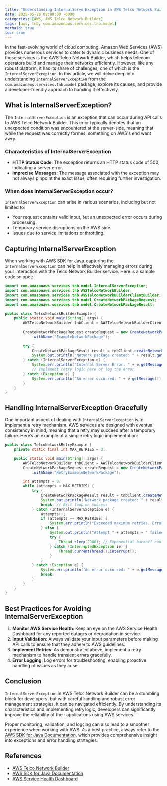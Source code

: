 ```yaml
---
title: "Understanding InternalServerException in AWS Telco Network Builder"
date: 2025-05-26 09:00:00 -0000
categories: [AWS, AWS Telco Network Builder]
tags: [aws, tnb, com.amazonaws.services.tnb.model]
mermaid: true
toc: true
---
```



In the fast-evolving world of cloud computing, Amazon Web Services (AWS) provides numerous services to cater to dynamic business needs. One of these services is the AWS Telco Network Builder, which helps telecom operators build and manage their networks efficiently. However, like any robust platform, it has its share of challenges, one of which is the `InternalServerException`. In this article, we will delve deep into understanding `InternalServerException` from the `com.amazonaws.services.tnb.model` package, explore its causes, and provide a developer-friendly approach to handling it effectively.

## What is InternalServerException?

The `InternalServerException` is an exception that can occur during API calls to AWS Telco Network Builder. This error typically denotes that an unexpected condition was encountered at the server-side, meaning that while the request was correctly formed, something on AWS's end went awry. 

### Characteristics of InternalServerException

- **HTTP Status Code**: The exception returns an HTTP status code of 500, indicating a server error.
- **Imprecise Messages**: The message associated with the exception may not always pinpoint the exact issue, often requiring further investigation.

### When does InternalServerException occur?

`InternalServerException` can arise in various scenarios, including but not limited to:
- Your request contains valid input, but an unexpected error occurs during processing.
- Temporary service disruptions on the AWS side.
- Issues due to service limitations or throttling.

## Capturing InternalServerException

When working with AWS SDK for Java, capturing the `InternalServerException` can help in effectively managing errors during your interaction with the Telco Network Builder service. Here is a sample code snippet:

```java
import com.amazonaws.services.tnb.model.InternalServerException;
import com.amazonaws.services.tnb.AWSTelcoNetworkBuilder;
import com.amazonaws.services.tnb.AWSTelcoNetworkBuilderClientBuilder;
import com.amazonaws.services.tnb.model.CreateNetworkPackageRequest;
import com.amazonaws.services.tnb.model.CreateNetworkPackageResult;

public class TelcoNetworkBuilderExample {
    public static void main(String[] args) {
        AWSTelcoNetworkBuilder tnbClient = AWSTelcoNetworkBuilderClientBuilder.defaultClient();
        
        CreateNetworkPackageRequest createRequest = new CreateNetworkPackageRequest()
            .withName("ExampleNetworkPackage");
        
        try {
            CreateNetworkPackageResult result = tnbClient.createNetworkPackage(createRequest);
            System.out.println("Network package created: " + result.getId());
        } catch (InternalServerException e) {
            System.err.println("Internal Server Error: " + e.getMessage());
            // Implement retry logic here or log the error
        } catch (Exception e) {
            System.err.println("An error occurred: " + e.getMessage());
        }
    }
}
```

## Handling InternalServerException Gracefully

One important aspect of dealing with `InternalServerException` is to implement a retry mechanism. AWS services are designed with eventual consistency in mind, meaning that a retry may succeed after a temporary failure. Here’s an example of a simple retry logic implementation:

```java
public class TelcoNetworkRetryExample {
    private static final int MAX_RETRIES = 3;

    public static void main(String[] args) {
        AWSTelcoNetworkBuilder tnbClient = AWSTelcoNetworkBuilderClientBuilder.defaultClient();
        CreateNetworkPackageRequest createRequest = new CreateNetworkPackageRequest()
            .withName("RetryExampleNetworkPackage");

        int attempts = 0;
        while (attempts < MAX_RETRIES) {
            try {
                CreateNetworkPackageResult result = tnbClient.createNetworkPackage(createRequest);
                System.out.println("Network package created: " + result.getId());
                break; // Exit loop on success
            } catch (InternalServerException e) {
                attempts++;
                if (attempts == MAX_RETRIES) {
                    System.err.println("Exceeded maximum retries. Error: " + e.getMessage());
                } else {
                    System.out.println("Attempt " + attempts + " failed, retrying...");
                    try {
                        Thread.sleep(2000); // Exponential backoff could also be applied
                    } catch (InterruptedException ie) {
                        Thread.currentThread().interrupt();
                    }
                }
            } catch (Exception e) {
                System.err.println("An error occurred: " + e.getMessage());
                break;
            }
        }
    }
}
```

## Best Practices for Avoiding InternalServerException

1. **Monitor AWS Service Health**: Keep an eye on the AWS Service Health Dashboard for any reported outages or degradation in service.
2. **Input Validation**: Always validate your input parameters before making API calls to ensure that they adhere to AWS guidelines.
3. **Implement Retries**: As demonstrated above, implement a retry mechanism to handle transient errors gracefully.
4. **Error Logging**: Log errors for troubleshooting, enabling proactive handling of issues as they arise.

## Conclusion

`InternalServerException` in AWS Telco Network Builder can be a stumbling block for developers, but with careful handling and robust error management strategies, it can be navigated efficiently. By understanding its characteristics and implementing retry logic, developers can significantly improve the reliability of their applications using AWS services.

Proper monitoring, validation, and logging can also lead to a smoother experience when working with AWS. As a best practice, always refer to the [AWS SDK for Java Documentation](https://docs.aws.amazon.com/sdk-for-java/latest/developer-guide/home.html), which provides comprehensive insight into exceptions and error handling strategies.

## References

- [AWS Telco Network Builder](https://aws.amazon.com/telco/)
- [AWS SDK for Java Documentation](https://docs.aws.amazon.com/sdk-for-java/latest/developer-guide/home.html)
- [AWS Service Health Dashboard](https://status.aws.amazon.com/)